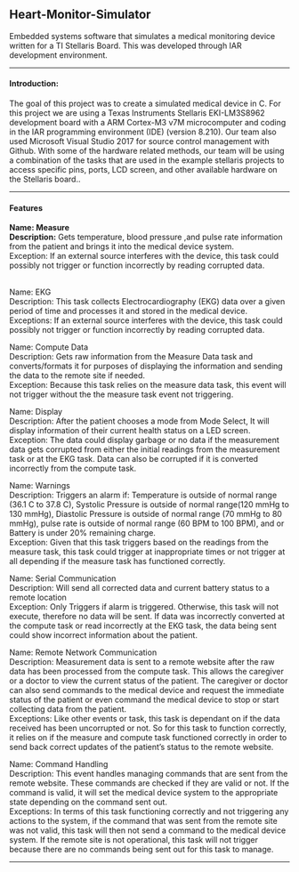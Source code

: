 <h2>Heart-Monitor-Simulator</h2>

Embedded systems software that simulates a medical monitoring device written for a TI Stellaris Board. This was developed through IAR development environment. 

<hr>
<h4>Introduction:</h4>
The goal of this project was to create a simulated medical device in C. For this project we are using a Texas Instruments Stellaris EKI-LM3S8962 development board with a ARM Cortex-M3 v7M microcomputer and coding in the IAR programming environment (IDE) (version 8.210). Our team also used Microsoft Visual Studio 2017 for source control management with Github. With some of the hardware related methods, our team will be using  a combination of the tasks that are used in the example stellaris projects to access specific pins, ports, LCD screen, and other available hardware on the Stellaris board.. 
<hr>

<h4>Features</h4>

<strong>Name: Measure </strong><br>
<strong>Description:</strong> Gets temperature, blood pressure ,and pulse rate information from the patient and brings it into the medical device system. <br>
Exception: If an external source interferes with the device, this task could possibly not trigger or function incorrectly by reading corrupted data.<br><br>

Name: EKG <br>
Description: This task collects Electrocardiography (EKG) data over a given period of time and processes it and stored in the medical device. <br>
Exceptions: If an external source interferes with the device, this task could possibly not trigger or function incorrectly by reading corrupted data.<br>

Name: Compute Data<br>
Description: Gets raw information from the Measure Data task and converts/formats it for purposes of displaying the information and sending the data to the remote site if needed.<br>
Exception:  Because this task relies on the measure data task, this event will not trigger without the the measure task event not triggering.<br>

Name: Display<br>
Description: After the patient chooses a mode from Mode Select, It will display information of their current health status on a LED screen.<br>
Exception: The data could display garbage or no data if the measurement data gets corrupted from either the initial readings from the measurement task or at the EKG task. Data can also be corrupted if it is converted incorrectly from the compute task. <br>

Name: Warnings <br>
Description: Triggers an alarm if: Temperature is outside of normal range (36.1 C to 37.8 C), Systolic Pressure is outside of normal range(120 mmHg to 130 mmHg), Diastolic Pressure is outside of normal range (70 mmHg to 80 mmHg), pulse rate is outside of normal range (60 BPM to 100 BPM), and or Battery is under 20% remaining charge.<br>
Exception: Given that this task triggers based on the readings from the measure task, this task could trigger at inappropriate times or not trigger at all depending if the measure task has functioned correctly.<br>

Name: Serial Communication<br>
Description: Will send all corrected data and current battery status to a remote location <br>
Exception: Only Triggers if alarm is triggered. Otherwise, this task will not execute, therefore no data will be sent. If data was incorrectly converted at the compute task or read incorrectly at the EKG task, the data being sent could show incorrect information about the patient.<br>

Name: Remote Network Communication<br>
Description: Measurement data is sent to a remote website after the raw data has been processed from the compute task. This allows the caregiver or a doctor to view the current status of the patient. The caregiver or doctor can also send commands to the medical device and request the immediate status of the patient or even command the medical device to stop or start collecting data from the patient. <br>
Exceptions: Like other events or task, this task is dependant on if the data received has been uncorrupted or not. So for this task to function correctly, it relies on if the measure and compute task functioned correctly in order to send back correct updates of the patient’s status to the remote website. <br>

Name: Command Handling<br>
Description: This event handles managing commands that are sent from the remote website.  These commands are checked if they are valid or not. If the command is valid, it will set the medical device system to the appropriate state depending on the command sent out.<br>
Exceptions: In terms of this task functioning correctly and not triggering any actions to the system, if the command that was sent from the remote site was not valid, this task will then not send a command to the medical device system. If the remote site is not operational, this task will not trigger because there are no commands being sent out for this task to manage. <br>

<hr>



